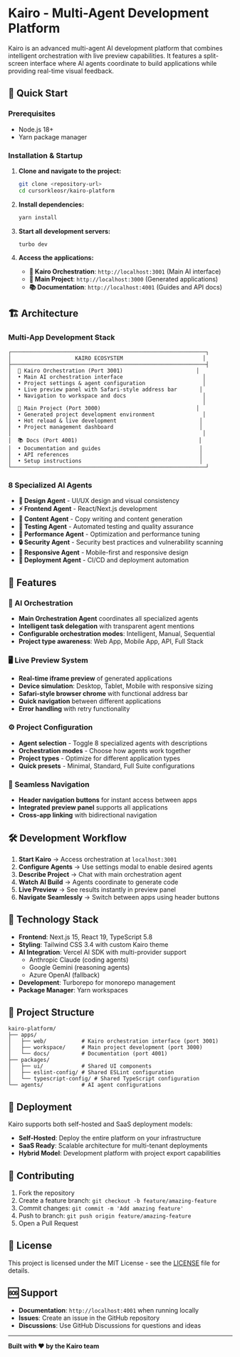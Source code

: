 # Kairo - Multi-Agent Development Platform

Kairo is an advanced multi-agent AI development platform that combines intelligent orchestration with live preview capabilities. It features a split-screen interface where AI agents coordinate to build applications while providing real-time visual feedback.

## 🚀 Quick Start

### Prerequisites
- Node.js 18+ 
- Yarn package manager

### Installation & Startup

1. **Clone and navigate to the project:**
   ```bash
   git clone <repository-url>
   cd cursorkleosr/kairo-platform
   ```

2. **Install dependencies:**
   ```bash
   yarn install
   ```

3. **Start all development servers:**
   ```bash
   turbo dev
   ```

4. **Access the applications:**
   - **🎯 Kairo Orchestration**: `http://localhost:3001` (Main AI interface)
   - **🚀 Main Project**: `http://localhost:3000` (Generated applications)
   - **📚 Documentation**: `http://localhost:4001` (Guides and API docs)

## 🏗️ Architecture

### Multi-App Development Stack
```
┌─────────────────────────────────────────────────────────────┐
│                    KAIRO ECOSYSTEM                         │
├─────────────────────────────────────────────────────────────┤
│  🎯 Kairo Orchestration (Port 3001)                       │
│  • Main AI orchestration interface                         │
│  • Project settings & agent configuration                  │
│  • Live preview panel with Safari-style address bar       │
│  • Navigation to workspace and docs                        │
│                                                            │
│  🚀 Main Project (Port 3000)                              │
│  • Generated project development environment               │
│  • Hot reload & live development                          │
│  • Project management dashboard                           │
│                                                            │
│  📚 Docs (Port 4001)                                      │
│  • Documentation and guides                               │
│  • API references                                         │
│  • Setup instructions                                     │
└─────────────────────────────────────────────────────────────┘
```

### 8 Specialized AI Agents
- **🎨 Design Agent** - UI/UX design and visual consistency
- **⚡ Frontend Agent** - React/Next.js development
- **📝 Content Agent** - Copy writing and content generation
- **🧪 Testing Agent** - Automated testing and quality assurance
- **🚀 Performance Agent** - Optimization and performance tuning
- **🔒 Security Agent** - Security best practices and vulnerability scanning
- **📱 Responsive Agent** - Mobile-first and responsive design
- **🚀 Deployment Agent** - CI/CD and deployment automation

## 🎯 Features

### 🤖 AI Orchestration
- **Main Orchestration Agent** coordinates all specialized agents
- **Intelligent task delegation** with transparent agent mentions
- **Configurable orchestration modes**: Intelligent, Manual, Sequential
- **Project type awareness**: Web App, Mobile App, API, Full Stack

### 🖥️ Live Preview System
- **Real-time iframe preview** of generated applications
- **Device simulation**: Desktop, Tablet, Mobile with responsive sizing
- **Safari-style browser chrome** with functional address bar
- **Quick navigation** between different applications
- **Error handling** with retry functionality

### ⚙️ Project Configuration
- **Agent selection** - Toggle 8 specialized agents with descriptions
- **Orchestration modes** - Choose how agents work together
- **Project types** - Optimize for different application types
- **Quick presets** - Minimal, Standard, Full Suite configurations

### 🔗 Seamless Navigation
- **Header navigation buttons** for instant access between apps
- **Integrated preview panel** supports all applications
- **Cross-app linking** with bidirectional navigation

## 🛠️ Development Workflow

1. **Start Kairo** → Access orchestration at `localhost:3001`
2. **Configure Agents** → Use settings modal to enable desired agents
3. **Describe Project** → Chat with main orchestration agent
4. **Watch AI Build** → Agents coordinate to generate code
5. **Live Preview** → See results instantly in preview panel
6. **Navigate Seamlessly** → Switch between apps using header buttons

## 🎨 Technology Stack

- **Frontend**: Next.js 15, React 19, TypeScript 5.8
- **Styling**: Tailwind CSS 3.4 with custom Kairo theme
- **AI Integration**: Vercel AI SDK with multi-provider support
  - Anthropic Claude (coding agents)
  - Google Gemini (reasoning agents)
  - Azure OpenAI (fallback)
- **Development**: Turborepo for monorepo management
- **Package Manager**: Yarn workspaces

## 📁 Project Structure

```
kairo-platform/
├── apps/
│   ├── web/           # Kairo orchestration interface (port 3001)
│   ├── workspace/     # Main project development (port 3000)
│   └── docs/          # Documentation (port 4001)
├── packages/
│   ├── ui/            # Shared UI components
│   ├── eslint-config/ # Shared ESLint configuration
│   └── typescript-config/ # Shared TypeScript configuration
└── agents/            # AI agent configurations
```

## 🚀 Deployment

Kairo supports both self-hosted and SaaS deployment models:

- **Self-Hosted**: Deploy the entire platform on your infrastructure
- **SaaS Ready**: Scalable architecture for multi-tenant deployments
- **Hybrid Model**: Development platform with project export capabilities

## 🤝 Contributing

1. Fork the repository
2. Create a feature branch: `git checkout -b feature/amazing-feature`
3. Commit changes: `git commit -m 'Add amazing feature'`
4. Push to branch: `git push origin feature/amazing-feature`
5. Open a Pull Request

## 📄 License

This project is licensed under the MIT License - see the [LICENSE](LICENSE) file for details.

## 🆘 Support

- **Documentation**: `http://localhost:4001` when running locally
- **Issues**: Create an issue in the GitHub repository
- **Discussions**: Use GitHub Discussions for questions and ideas

---

**Built with ❤️ by the Kairo team**
